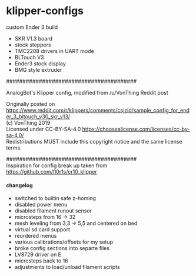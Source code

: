 # klipper-configs

custom Ender 3 build

- SKR V1.3 board
- stock steppers
- TMC2208 drivers in UART mode
- BLTouch V3
- Ender3 stock display
- BMG style extruder

########################################

AnalogBot's Klipper config, modified from /u/VonThing Reddit post

Originally posted on https://www.reddit.com/r/klippers/comments/csjzid/sample_config_for_ender_3_bltouch_v30_skr_v13/  
(c) VonThing 2019  
Licensed under CC-BY-SA-4.0 https://choosealicense.com/licenses/cc-by-sa-4.0/  
Redistributions MUST include this copyright notice and the same license terms.

########################################  
Inspiration for config break up taken from https://github.com/fl0r1s/cr10_klipper

#### changelog
- switched to builtin safe z-homing
- disabled power menu
- disabled filament runout sensor
- microsteps from 16 -> 32
- mesh leveling from 3,3 -> 5,5 and centered on bed
- virtual sd card support
- reordered menus
- various calibrations/offsets for my setup
- broke config sections into separte files
- LV8729 driver on E
- microsteps back to 16
- adjustments to load/unload filament scripts
